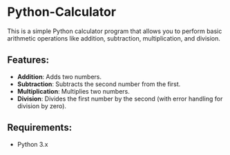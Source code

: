 # Python-Calculator

This is a simple Python calculator program that allows you to perform basic arithmetic operations like addition, subtraction, multiplication, and division.

## Features:
- **Addition**: Adds two numbers.
- **Subtraction**: Subtracts the second number from the first.
- **Multiplication**: Multiplies two numbers.
- **Division**: Divides the first number by the second (with error handling for division by zero).

## Requirements:
- Python 3.x
